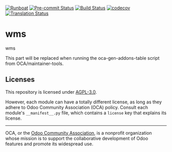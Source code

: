 
[![Runboat](https://img.shields.io/badge/runboat-Try%20me-875A7B.png)](https://runboat.odoo-community.org/builds?repo=OCA/wms&target_branch=15.0)
[![Pre-commit Status](https://github.com/OCA/wms/actions/workflows/pre-commit.yml/badge.svg?branch=15.0)](https://github.com/OCA/wms/actions/workflows/pre-commit.yml?query=branch%3A15.0)
[![Build Status](https://github.com/OCA/wms/actions/workflows/test.yml/badge.svg?branch=15.0)](https://github.com/OCA/wms/actions/workflows/test.yml?query=branch%3A15.0)
[![codecov](https://codecov.io/gh/OCA/wms/branch/15.0/graph/badge.svg)](https://codecov.io/gh/OCA/wms)
[![Translation Status](https://translation.odoo-community.org/widgets/wms-15-0/-/svg-badge.svg)](https://translation.odoo-community.org/engage/wms-15-0/?utm_source=widget)

<!-- /!\ do not modify above this line -->

# wms

wms

<!-- /!\ do not modify below this line -->

<!-- prettier-ignore-start -->

[//]: # (addons)

This part will be replaced when running the oca-gen-addons-table script from OCA/maintainer-tools.

[//]: # (end addons)

<!-- prettier-ignore-end -->

## Licenses

This repository is licensed under [AGPL-3.0](LICENSE).

However, each module can have a totally different license, as long as they adhere to Odoo Community Association (OCA)
policy. Consult each module's `__manifest__.py` file, which contains a `license` key
that explains its license.

----
OCA, or the [Odoo Community Association](http://odoo-community.org/), is a nonprofit
organization whose mission is to support the collaborative development of Odoo features
and promote its widespread use.
